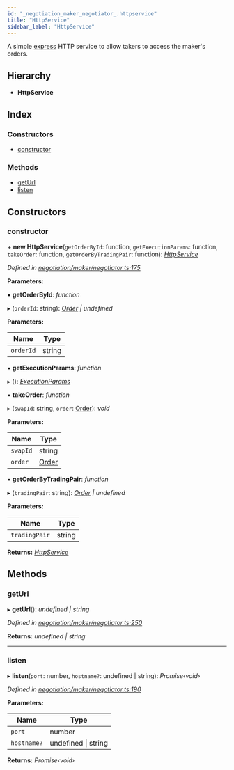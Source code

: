 ```yaml
---
id: "_negotiation_maker_negotiator_.httpservice"
title: "HttpService"
sidebar_label: "HttpService"
---
```


A simple [express](http://expressjs.com/) HTTP service to allow takers to access the maker's orders.

## Hierarchy

* **HttpService**

## Index

### Constructors

* [constructor](_negotiation_maker_negotiator_.httpservice.md#constructor)

### Methods

* [getUrl](_negotiation_maker_negotiator_.httpservice.md#geturl)
* [listen](_negotiation_maker_negotiator_.httpservice.md#listen)

## Constructors

###  constructor

\+ **new HttpService**(`getOrderById`: function, `getExecutionParams`: function, `takeOrder`: function, `getOrderByTradingPair`: function): *[HttpService](_negotiation_maker_negotiator_.httpservice.md)*

*Defined in [negotiation/maker/negotiator.ts:175](https://github.com/comit-network/comit-js-sdk/blob/d75521e/src/negotiation/maker/negotiator.ts#L175)*

**Parameters:**

▪ **getOrderById**: *function*

▸ (`orderId`: string): *[Order](../interfaces/_negotiation_order_.order.md) | undefined*

**Parameters:**

Name | Type |
------ | ------ |
`orderId` | string |

▪ **getExecutionParams**: *function*

▸ (): *[ExecutionParams](../interfaces/_negotiation_execution_params_.executionparams.md)*

▪ **takeOrder**: *function*

▸ (`swapId`: string, `order`: [Order](../interfaces/_negotiation_order_.order.md)): *void*

**Parameters:**

Name | Type |
------ | ------ |
`swapId` | string |
`order` | [Order](../interfaces/_negotiation_order_.order.md) |

▪ **getOrderByTradingPair**: *function*

▸ (`tradingPair`: string): *[Order](../interfaces/_negotiation_order_.order.md) | undefined*

**Parameters:**

Name | Type |
------ | ------ |
`tradingPair` | string |

**Returns:** *[HttpService](_negotiation_maker_negotiator_.httpservice.md)*

## Methods

###  getUrl

▸ **getUrl**(): *undefined | string*

*Defined in [negotiation/maker/negotiator.ts:250](https://github.com/comit-network/comit-js-sdk/blob/d75521e/src/negotiation/maker/negotiator.ts#L250)*

**Returns:** *undefined | string*

___

###  listen

▸ **listen**(`port`: number, `hostname?`: undefined | string): *Promise‹void›*

*Defined in [negotiation/maker/negotiator.ts:190](https://github.com/comit-network/comit-js-sdk/blob/d75521e/src/negotiation/maker/negotiator.ts#L190)*

**Parameters:**

Name | Type |
------ | ------ |
`port` | number |
`hostname?` | undefined &#124; string |

**Returns:** *Promise‹void›*
